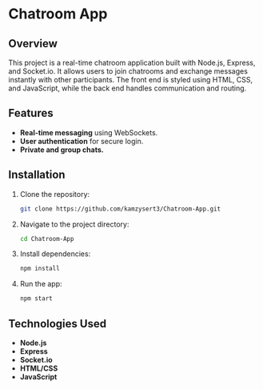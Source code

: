 # Chatroom App

## Overview
This project is a real-time chatroom application built with Node.js, Express, and Socket.io. It allows users to join chatrooms and exchange messages instantly with other participants. The front end is styled using HTML, CSS, and JavaScript, while the back end handles communication and routing.

## Features
- **Real-time messaging** using WebSockets.
- **User authentication** for secure login.
- **Private and group chats.**
  
## Installation
1. Clone the repository:
   ```bash
   git clone https://github.com/kamzysert3/Chatroom-App.git
   ```
2. Navigate to the project directory:
   ```bash
   cd Chatroom-App
   ```
3. Install dependencies:
   ```bash
   npm install
   ```
4. Run the app:
   ```bash
   npm start
   ```

## Technologies Used
- **Node.js**
- **Express**
- **Socket.io**
- **HTML/CSS**
- **JavaScript**

